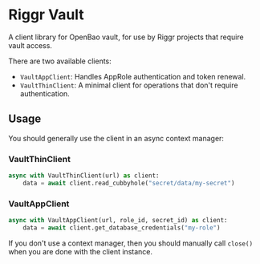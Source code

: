 # Riggr Vault

A client library for OpenBao vault, for use by Riggr projects that require vault access.

There are two available clients:

- `VaultAppClient`: Handles AppRole authentication and token renewal.
- `VaultThinClient`: A minimal client for operations that don't require authentication.

## Usage

You should generally use the client in an async context manager:

### VaultThinClient

```python
async with VaultThinClient(url) as client:
    data = await client.read_cubbyhole("secret/data/my-secret")
```

### VaultAppClient

```python
async with VaultAppClient(url, role_id, secret_id) as client:
    data = await client.get_database_credentials("my-role")
```

If you don't use a context manager, then you should manually call `close()` when you are done with the client instance.
